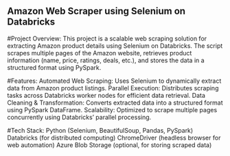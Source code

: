 ## Amazon Web Scraper using Selenium on Databricks
#Project Overview:
This project is a scalable web scraping solution for extracting Amazon product details using Selenium on Databricks. The script scrapes multiple pages of the Amazon website, retrieves product information (name, price, ratings, deals, etc.), and stores the data in a structured format using PySpark.

#Features:
Automated Web Scraping: Uses Selenium to dynamically extract data from Amazon product listings.
Parallel Execution: Distributes scraping tasks across Databricks worker nodes for efficient data retrieval.
Data Cleaning & Transformation: Converts extracted data into a structured format using PySpark DataFrame.
Scalability: Optimized to scrape multiple pages concurrently using Databricks’ parallel processing.

#Tech Stack:
Python (Selenium, BeautifulSoup, Pandas, PySpark)
Databricks (for distributed computing)
ChromeDriver (headless browser for web automation)
Azure Blob Storage (optional, for storing scraped data)
